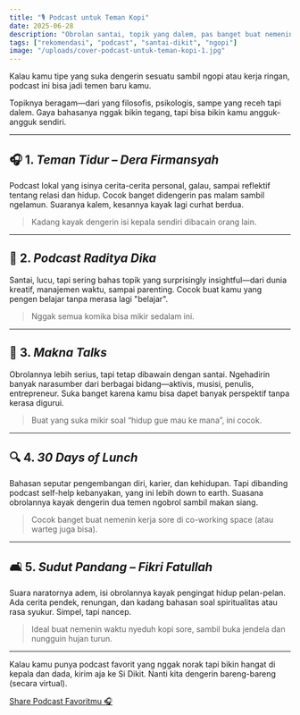 ```yaml
---
title: "🎙️ Podcast untuk Teman Kopi"
date: 2025-06-28
description: "Obrolan santai, topik yang dalem, pas banget buat nemenin kopi sore kamu."
tags: ["rekomendasi", "podcast", "santai-dikit", "ngopi"]
image: "/uploads/cover-podcast-untuk-teman-kopi-1.jpg"
---
```


<!-- ![Podcast dan kopi](/images/rekomendasi/podcast-kopi.jpg) -->

Kalau kamu tipe yang suka dengerin sesuatu sambil ngopi atau kerja ringan, podcast ini bisa jadi temen baru kamu.

Topiknya beragam—dari yang filosofis, psikologis, sampe yang receh tapi dalem. Gaya bahasanya nggak bikin tegang, tapi bisa bikin kamu angguk-angguk sendiri.

---

## 🎧 1. _Teman Tidur – Dera Firmansyah_

Podcast lokal yang isinya cerita-cerita personal, galau, sampai reflektif tentang relasi dan hidup. Cocok banget didengerin pas malam sambil ngelamun. Suaranya kalem, kesannya kayak lagi curhat berdua.

> Kadang kayak dengerin isi kepala sendiri dibacain orang lain.

---

## 🧩 2. _Podcast Raditya Dika_

Santai, lucu, tapi sering bahas topik yang surprisingly insightful—dari dunia kreatif, manajemen waktu, sampai parenting. Cocok buat kamu yang pengen belajar tanpa merasa lagi "belajar".

> Nggak semua komika bisa mikir sedalam ini.

---

## 🌿 3. _Makna Talks_

Obrolannya lebih serius, tapi tetap dibawain dengan santai. Ngehadirin banyak narasumber dari berbagai bidang—aktivis, musisi, penulis, entrepreneur. Suka banget karena kamu bisa dapet banyak perspektif tanpa kerasa digurui.

> Buat yang suka mikir soal “hidup gue mau ke mana”, ini cocok.

---

## 🔍 4. _30 Days of Lunch_

Bahasan seputar pengembangan diri, karier, dan kehidupan. Tapi dibanding podcast self-help kebanyakan, yang ini lebih down to earth. Suasana obrolannya kayak dengerin dua temen ngobrol sambil makan siang.

> Cocok banget buat nemenin kerja sore di co-working space (atau warteg juga bisa).

---

## 🛋️ 5. _Sudut Pandang – Fikri Fatullah_

Suara naratornya adem, isi obrolannya kayak pengingat hidup pelan-pelan. Ada cerita pendek, renungan, dan kadang bahasan soal spiritualitas atau rasa syukur. Simpel, tapi nancep.

> Ideal buat nemenin waktu nyeduh kopi sore, sambil buka jendela dan nungguin hujan turun.

---

Kalau kamu punya podcast favorit yang nggak norak tapi bikin hangat di kepala dan dada, kirim aja ke Si Dikit. Nanti kita dengerin bareng-bareng (secara virtual).

<div class="mt-6">
  <a href="/kontak" class="inline-block bg-amber-500 text-white px-4 py-2 rounded-lg hover:bg-amber-600 transition">
    Share Podcast Favoritmu 🎧
  </a>
</div>
